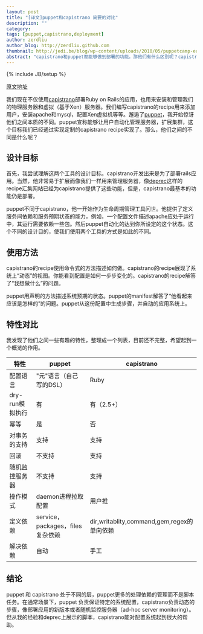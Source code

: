 ```yaml
---
layout: post
title: "[译文]puppet和capistrano 简要的对比"
description: ""
category: 
tags: [puppet,capistrano,deployment]
author: zerdliu
author_blog: http://zerdliu.github.com
thumbnail: http://jedi.be/blog/wp-content/uploads/2010/05/puppetcamp-europe-2010.png 
abstract: "capistrano和puppet都能够做到部署的功能。那他们有什么区别呢？capistrano是在执行action，puppet是在维护state。本文将介绍两者之间的不同。并剖析其最初面对的问题和设计目标如何造成了这种不同。同学们，不能一刀切哦。"
---
```

{% include JB/setup %}

[原文地址](http://www.agileweboperations.com/puppet-vs-capistrano-short-comparison)

我们现在不仅使用[capistrano](https://github.com/capistrano/capistrano/wiki)部署Ruby on Rails的应用，也用来安装和管理我们的物理服务器和虚拟（基于Xen）服务器。我们编写capistrano的recipe用来添加用户，安装apache和mysql，配置Xen虚拟机等等。邂逅了[puppet](http://www.agileweboperations.com/configuration-management-introduction-to-puppet)，我开始惊讶他们之间本质的不同。puppet宣称能够让用户自动化管理服务器，扩展集群，这个目标我们已经通过实现定制的capistrano recipe实现了。那么，他们之间的不同是什么呢？

## 设计目标

首先，我尝试理解这两个工具的设计目标。capistrano开发出来是为了部署rails应用。当然，他非常易于扩展而像我们一样用来管理服务器，像[deprec](http://deprec.org)这样的recipe汇集网站已经为capistrano提供了这些功能，但是，capistrano最基本的功能仍是部署。

puppet不同于capistrano，他一开始作为生命周期管理工具问世。他提供了定义服务间依赖和服务预期状态的能力，例如，一个配置文件描述apache应处于运行中，其运行需要依赖一些包。然后puppet自动化的达到你所设定的这个状态。这个不同的设计目的，使我们使用两个工具的方式是如此的不同。


## 使用方法

capistrano的recipe使用命令式的方法描述如何做。capistrano的recipe展现了系统上“动态”的视图。你能看到配置是如何一步步变化的。capistrano的recipe解答了“我想做什么”的问题。

puppet用声明的方法描述系统预期的状态。puppet的manifest解答了“他看起来应该是怎样的”的问题。puppet从这份配置中生成步骤，并自动的应用系统上。

## 特性对比

我发现了他们之间一些有趣的特性，整理成一个列表，目前还不完整，希望起到一个概览的作用。

 特性                 |   puppet                              | capistrano  
----------------------|---------------------------------------|---------------
 配置语言             | "元"语言（自己写的DSL）               |   Ruby      
 dry-run模拟执行      |  有                                   | 有（2.5+）  
 幂等                 |   是                                  | 否          
 对事务的支持         |  支持                                 |   支持      
 回滚                 |   不支持                              | 支持        
 随机监控服务器       |  不支持                               |     支持    
 操作模式             | daemon进程拉取配置                    |  用户推     
 定义依赖             | service，packages，files复杂依赖      | dir,writablity,command,gem,regex的单向依赖 
 解决依赖             | 自动                                  |  手工       

## 结论 


puppet 和 capistrano 处于不同的层，puppet更多的处理依赖的管理而不是脚本任务。在通常场景下，puppet 负责保证特定的系统配置，capistrano负责动态的步骤，像部署应用的新版本或者随机监控服务器（ad-hoc server monitoring）。但从我的经验和deprec上展示的脚本，capistrano能对配置系统起到很大的帮助。

